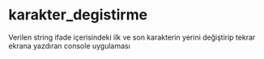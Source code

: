 # karakter_degistirme

Verilen string ifade içerisindeki ilk ve son karakterin yerini değiştirip tekrar ekrana yazdıran console uygulaması

